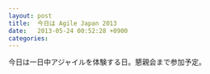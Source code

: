 ```yaml
---
layout: post
title:  今日は Agile Japan 2013
date:   2013-05-24 00:52:28 +0900
categories: 
---
```


今日は一日中アジャイルを体験する日。懇親会まで参加予定。
